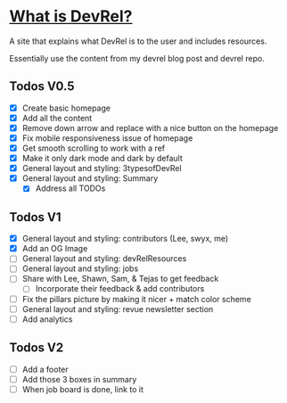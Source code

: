 # [What is DevRel?](https://www.whatisdevrel.com/)

A site that explains what DevRel is to the user and includes resources.

Essentially use the content from my devrel blog post and devrel repo.

## Todos V0.5

- [x] Create basic homepage
- [x] Add all the content
- [x] Remove down arrow and replace with a nice button on the homepage
- [x] Fix mobile responsiveness issue of homepage
- [x] Get smooth scrolling to work with a ref
- [x] Make it only dark mode and dark by default
- [x] General layout and styling: 3typesofDevRel
- [x] General layout and styling: Summary
  - [x] Address all TODOs

## Todos V1
- [x] General layout and styling: contributors (Lee, swyx, me)
- [x] Add an OG Image
- [ ] General layout and styling: devRelResources
- [ ] General layout and styling: jobs
- [ ] Share with Lee, Shawn, Sam, & Tejas to get feedback
  - [ ] Incorporate their feedback & add contributors
- [ ] Fix the pillars picture by making it nicer + match color scheme
- [ ] General layout and styling: revue newsletter section
- [ ] Add analytics

## Todos V2
- [ ] Add a footer
- [ ] Add those 3 boxes in summary
- [ ] When job board is done, link to it
